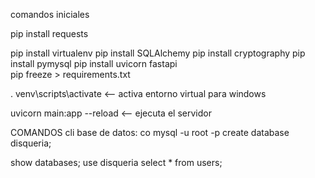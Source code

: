comandos iniciales

pip install requests

pip install virtualenv
pip install SQLAlchemy
pip install cryptography
pip install pymysql
pip install uvicorn fastapi   
pip freeze > requirements.txt


. venv\scripts\activate   <-- activa entorno virtual para windows

uvicorn main:app --reload  <-- ejecuta el servidor



COMANDOS cli base de datos:
co
mysql -u root -p
create database disqueria;

show databases;
use disqueria
select * from users;


